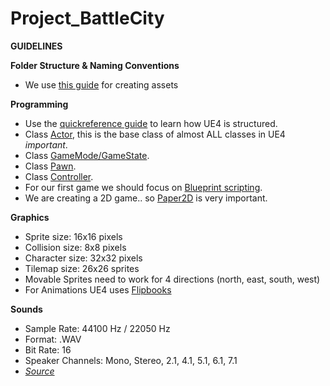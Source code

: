 # Project_BattleCity

**GUIDELINES**

**Folder Structure & Naming Conventions**

- We use [this guide](https://github.com/Allar/ue4-style-guide) for creating assets

**Programming**

- Use the [quickreference guide](https://docs.unrealengine.com/en-US/Gameplay/Framework/QuickReference/index.html) to learn how UE4 is structured.
- Class [Actor](https://docs.unrealengine.com/en-US/Programming/UnrealArchitecture/Actors/index.html), this is the base class of almost ALL classes in UE4 _important_.
- Class [GameMode/GameState](https://docs.unrealengine.com/en-US/Gameplay/Framework/GameMode/index.html).
- Class [Pawn](https://docs.unrealengine.com/en-US/Gameplay/Framework/Pawn/index.html).
- Class [Controller](https://docs.unrealengine.com/en-US/Gameplay/Framework/Controller/index.html).
- For our first game we should focus on [Blueprint scripting](https://docs.unrealengine.com/en-US/Engine/Blueprints/index.html).
- We are creating a 2D game.. so [Paper2D](https://docs.unrealengine.com/en-US/Engine/Paper2D/index.html) is very important.

**Graphics**
- Sprite size: 16x16 pixels
- Collision size: 8x8 pixels
- Character size: 32x32 pixels
- Tilemap size: 26x26 sprites
- Movable Sprites need to work for 4 directions (north, east, south, west)
- For Animations UE4 uses [Flipbooks](https://docs.unrealengine.com/en-US/Engine/Paper2D/Flipbooks/index.html)

**Sounds**
- Sample Rate: 44100 Hz / 22050 Hz
- Format: .WAV
- Bit Rate: 16
- Speaker Channels: Mono, Stereo, 2.1, 4.1, 5.1, 6.1, 7.1
- _[Source](https://docs.unrealengine.com/en-US/Engine/Audio/Overview/index.html)_
